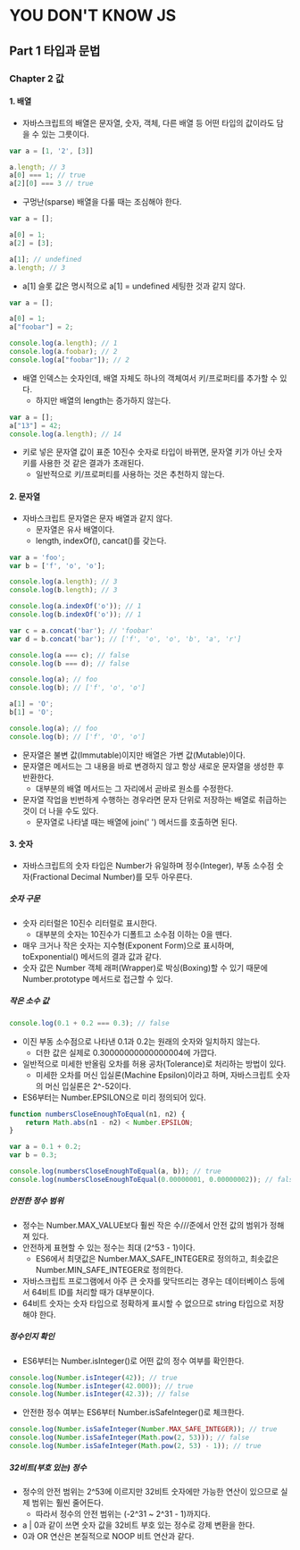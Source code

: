 # YOU DON'T KNOW JS

## Part 1 타입과 문법

### Chapter 2 값

#### 1. 배열

- 자바스크립트의 배열은 문자열, 숫자, 객체, 다른 배열 등 어떤 타입의 값이라도 담을 수 있는 그릇이다.

```javascript
var a = [1, '2', [3]]

a.length; // 3
a[0] === 1; // true
a[2][0] === 3 // true
```

- 구멍난(sparse) 배열을 다룰 때는 조심해야 한다.

```javascript
var a = [];

a[0] = 1;
a[2] = [3];

a[1]; // undefined
a.length; // 3
```

- a[1] 슬롯 값은 명시적으로 a[1] = undefined 세팅한 것과 같지 않다.

```javascript
var a = [];

a[0] = 1;
a["foobar"] = 2;

console.log(a.length); // 1
console.log(a.foobar); // 2
console.log(a["foobar"]); // 2
```

- 배열 인덱스는 숫자인데, 배열 자체도 하나의 객체여서 키/프로퍼티를 추가할 수 있다.
  - 하지만 배열의 length는 증가하지 않는다.

```javascript
var a = [];
a["13"] = 42;
console.log(a.length); // 14
```

- 키로 넣은 문자열 값이 표준 10진수 숫자로 타입이 바뀌면, 문자열 키가 아닌 숫자 키를 사용한 것 같은 결과가 초래된다.
  - 일반적으로 키/프로퍼티를 사용하는 것은 추천하지 않는다.

#### 2. 문자열

- 자바스크립트 문자열은 문자 배열과 같지 않다.
  - 문자열은 유사 배열이다.
  - length, indexOf(), cancat()를 갖는다.

```javascript
var a = 'foo';
var b = ['f', 'o', 'o'];

console.log(a.length); // 3
console.log(b.length); // 3

console.log(a.indexOf('o')); // 1
console.log(b.indexOf('o')); // 1

var c = a.concat('bar'); // 'foobar'
var d = b.concat('bar'); // ['f', 'o', 'o', 'b', 'a', 'r']

console.log(a === c); // false
console.log(b === d); // false

console.log(a); // foo
console.log(b); // ['f', 'o', 'o']

a[1] = 'O';
b[1] = 'O';

console.log(a); // foo
console.log(b); // ['f', 'O', 'o']
```

- 문자열은 불변 값(Immutable)이지만 배열은 가변 값(Mutable)이다.
- 문자열은 메서드는 그 내용을 바로 변경하지 않고 항상 새로운 문자열을 생성한 후 반환한다.
  - 대부분의 배열 메서드는 그 자리에서 곧바로 원소를 수정한다.
- 문자열 작업을 빈번하게 수행하는 경우라면 문자 단위로 저장하는 배열로 취급하는 것이 더 나을 수도 있다.
  - 문자열로 나타낼 때는 배열에 join(' ') 메서드를 호출하면 된다.

#### 3. 숫자

- 자바스크립트의 숫자 타입은 Number가 유일하며 정수(Integer), 부동 소수점 숫자(Fractional Decimal Number)를 모두 아우른다.

##### 숫자 구문

- 숫자 리터럴은 10진수 리터럴로 표시한다.
  - 대부분의 숫자는 10진수가 디폴트고 소수점 이하는 0을 뗀다.
- 매우 크거나 작은 숫자는 지수형(Exponent Form)으로 표시하며, toExponential() 메서드의 결과 값과 같다.
- 숫자 값은 Number 객체 래퍼(Wrapper)로 박싱(Boxing)할 수 있기 때문에 Number.prototype 메서드로 접근할 수 있다.

##### 작은 소수 값

```javascript
console.log(0.1 + 0.2 === 0.3); // false
```

- 이진 부동 소수점으로 나타낸 0.1과 0.2는 원래의 숫자와 일치하지 않는다.
  - 더한 값은 실제로 0.30000000000000004에 가깝다.
- 일반적으로 미세한 반올림 오차를 허용 공차(Tolerance)로 처리하는 방법이 있다.
  - 미세한 오차를 머신 입실론(Machine Epsilon)이라고 하며, 자바스크립트 숫자의 머신 입실론은 2^-52이다.
- ES6부터는 Number.EPSILON으로 미리 정의되어 있다.

```javascript
function numbersCloseEnoughToEqual(n1, n2) {
    return Math.abs(n1 - n2) < Number.EPSILON;
}

var a = 0.1 + 0.2;
var b = 0.3;

console.log(numbersCloseEnoughToEqual(a, b)); // true
console.log(numbersCloseEnoughToEqual(0.00000001, 0.00000002)); // false
```

##### 안전한 정수 범위

- 정수는 Number.MAX_VALUE보다 훨씬 작은 수///준에서 안전 값의 범위가 정해져 있다.
- 안전하게 표현할 수 있는 정수는 최대 (2^53 - 1)이다.
  - ES6에서 최댓값은 Number.MAX_SAFE_INTEGER로 정의하고, 최솟값은 Number.MIN_SAFE_INTEGER로 정의한다.
- 자바스크립트 프로그램에서 아주 큰 숫자를 맞닥뜨리는 경우는 데이터베이스 등에서 64비트 ID를 처리할 때가 대부분이다.
- 64비트 숫자는 숫자 타입으로 정확하게 표시할 수 없으므로 string 타입으로 저장해야 한다.

##### 정수인지 확인

- ES6부터는 Number.isInteger()로 어떤 값의 정수 여부를 확인한다.

```javascript
console.log(Number.isInteger(42)); // true
console.log(Number.isInteger(42.000)); // true
console.log(Number.isInteger(42.3)); // false
```

- 안전한 정수 여부는 ES6부터 Number.isSafeInteger()로 체크한다.

```javascript
console.log(Number.isSafeInteger(Number.MAX_SAFE_INTEGER)); // true
console.log(Number.isSafeInteger(Math.pow(2, 53))); // false
console.log(Number.isSafeInteger(Math.pow(2, 53) - 1)); // true
```

##### 32비트(부호 있는) 정수

- 정수의 안전 범위는 2^53에 이르지만 32비트 숫자에만 가능한 연산이 있으므로 실제 범위는 훨씬 줄어든다.
  - 따라서 정수의 안전 범위는 (-2^31 ~ 2^31 - 1)까지다.
- a | 0과 같이 쓰면 숫자 값을 32비트 부호 있는 정수로 강제 변환을 한다.
- 0과 OR 연산은 본질적으로 NOOP 비트 연산과 같다.
